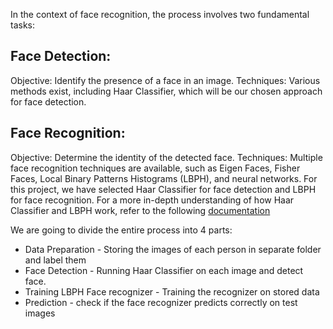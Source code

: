 In the context of face recognition, the process involves two fundamental tasks:

## Face Detection:

Objective: Identify the presence of a face in an image.
Techniques: Various methods exist, including Haar Classifier, which will be our chosen approach for face detection.

## Face Recognition:

Objective: Determine the identity of the detected face.
Techniques: Multiple face recognition techniques are available, such as Eigen Faces, Fisher Faces, Local Binary Patterns Histograms (LBPH), and neural networks.
For this project, we have selected Haar Classifier for face detection and LBPH for face recognition.
For a more in-depth understanding of how Haar Classifier and LBPH work, refer to the following [documentation](https://docs.opencv.org/2.4/modules/contrib/doc/facerec/facerec_tutorial.html#local-binary-patterns-histograms)

We are going to divide the entire process into 4 parts:

* Data Preparation - Storing the images of each person in separate folder and label them
* Face Detection - Running Haar Classifier on each image and detect face.
* Training LBPH Face recognizer - Training the recognizer on stored data
* Prediction - check if the face recognizer predicts correctly on test images
